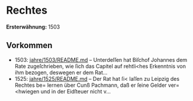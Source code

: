 # Rechtes

**Ersterwähnung:** 1503

## Vorkommen
- 1503: [jahre/1503/README.md](../jahre/1503/README.md) – Unterdeſſen
hat Biſchof Johannes dem Rate zugeſchrieben, wie ſich
das Capitel auf rehtli<hes Erkenntnis von ihm bezogen,
deswegen er dem Rat...
- 1525: [jahre/1525/README.md](../jahre/1525/README.md) – Der Rat hat ſi< laſſen zu Leipzig des Rechtes be=
lernen über Cunß Pachmann, daß er ſeine Gelder ver=
\<hwiegen und in der Eidſteuer nicht v...
